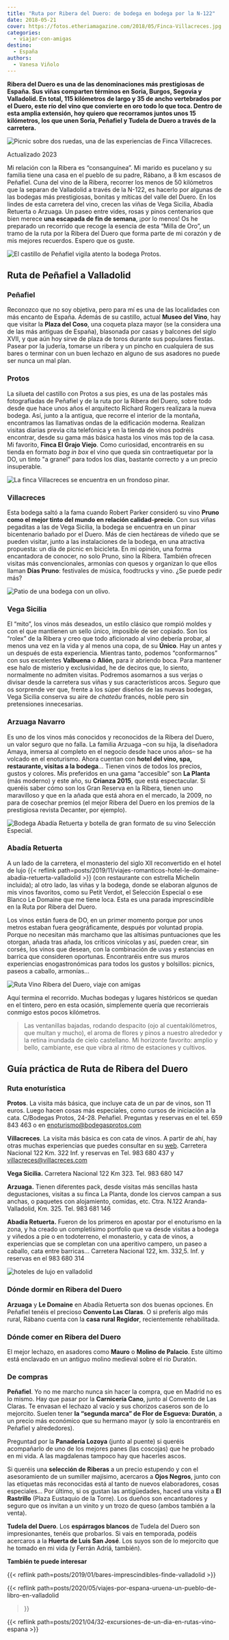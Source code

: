 ```yaml
---
title: "Ruta por Ribera del Duero: de bodega en bodega por la N-122"
date: 2018-05-21
cover: https://fotos.etheriamagazine.com/2018/05/Finca-Villacreces.jpg
categories: 
  - viajar-con-amigas
destino: 
  - España
authors: 
  - Vanesa Viñolo
---
```


**Ribera del Duero es una de las denominaciones más prestigiosas de España. Sus viñas 
comparten términos en Soria, Burgos, Segovia y Valladolid. En total, 115 kilómetros de 
largo y 35 de ancho vertebrados por el Duero, este río del vino que convierte en oro 
todo lo que toca. Dentro de esta amplia extensión, hoy quiero que recorramos juntos unos 
15 kilómetros, los que unen Soria, Peñafiel y Tudela de Duero a través de la 
carretera.** 

![Picnic sobre dos ruedas, una de las experiencias de Finca Villacreces.](https://fotos.etheriamagazine.com/2018/05/picnic-Finca-Villacreces.jpg "Picnic sobre dos ruedas, una de las experiencias de © Finca Villacreces.")

Actualizado 2023 

Mi relación con la Ribera es “consanguínea”. Mi marido es pucelano y su familia tiene 
una casa en el pueblo de su padre, Rábano, a 8 km escasos de Peñafiel. Cuna del vino de 
la Ribera, recorrer los menos de 50 kilómetros que la separan de Valladolid a través de 
la N-122, es hacerlo por algunas de las bodegas más prestigiosas, bonitas y míticas del 
valle del Duero. En los lindes de esta carretera del vino, crecen las viñas de Vega 
Sicilia, Abadía Retuerta o Arzuaga. Un paseo entre vides, rosas y pinos centenarios que 
bien merece **una escapada de fin de semana**, ¡por lo menos! Os he preparado un 
recorrido que recoge la esencia de esta “Milla de Oro”, un tramo de la ruta por la 
Ribera del Duero que forma parte de mi corazón y de mis mejores recuerdos. Espero que os 
guste. 

![El castillo de Peñafiel vigila atento la bodega Protos.](https://fotos.etheriamagazine.com/2018/05/Protos-vista-aerea-e1561365532457.jpg "El castillo de Peñafiel vigila atento la bodega Protos.")

## Ruta de Peñafiel a Valladolid

### Peñafiel

Reconozco que no soy objetiva, pero para mí es una de las localidades con más encanto de 
España. Además de su castillo, actual **Museo del Vino**, hay que visitar la **Plaza del 
Coso**, una coqueta plaza mayor (se la considera una de las más antiguas de España), 
blasonada por casas y balcones del siglo XVII, y que aún hoy sirve de plaza de toros 
durante sus populares fiestas. Pasear por la judería, tomarse un ribera y un pincho en 
cualquiera de sus bares o terminar con un buen lechazo en alguno de sus asadores no 
puede ser nunca un mal plan. 

### Protos

La silueta del castillo con Protos a sus pies, es una de las postales más fotografiadas 
de Peñafiel y de la ruta por la Ribera del Duero, sobre todo desde que hace unos años el 
arquitecto Richard Rogers realizara la nueva bodega. Así, junto a la antigua, que 
recorre el interior de la montaña, encontramos las llamativas ondas de la edificación 
moderna. Realizan visitas diarias previa cita telefónica y en la tienda de vinos podréis 
encontrar, desde su gama más básica hasta los vinos más top de la casa. Mi favorito, 
**Finca El Grajo Viejo**. Como curiosidad, encontraréis en su tienda en formato _bag in 
box_ el vino que queda sin contraetiquetar por la DO, un tinto "a granel" para todos los 
días, bastante correcto y a un precio insuperable. 

![La finca Villacreces se encuentra en un frondoso pinar.](https://fotos.etheriamagazine.com/2018/05/Villacreces-e1561365617301.jpg "La finca Villacreces se encuentra en un frondoso pinar.")

### Villacreces

Esta bodega saltó a la fama cuando Robert Parker consideró su vino **Pruno como el mejor 
tinto del mundo en relación calidad-precio**. Con sus viñas pegaditas a las de Vega 
Sicilia, la bodega se encuentra en un pinar bicentenario bañado por el Duero. Más de 
cien hectáreas de viñedo que se pueden visitar, junto a las instalaciones de la bodega, 
en una atractiva propuesta: un día de picnic en bicicleta. En mi opinión, una forma 
encantadora de conocer, no solo Pruno, sino la Ribera. También ofrecen visitas más 
convencionales, armonías con quesos y organizan lo que ellos llaman **Días Pruno**: 
festivales de música, foodtrucks y vino. ¿Se puede pedir más? 

![Patio de una bodega con un olivo.](https://fotos.etheriamagazine.com/2018/05/Villacreces-032-e1561365648592.jpg "Bodegas de Ribera del Duero")

### Vega Sicilia

El “mito”, los vinos más deseados, un estilo clásico que rompió moldes y con el que 
mantienen un sello único, imposible de ser copiado. Son los “rolex” de la Ribera y creo 
que todo aficionado al vino debería probar, al menos una vez en la vida y al menos una 
copa, de su **Único**. Hay un antes y un después de esta experiencia. Mientras tanto, 
podemos “conformarnos” con sus excelentes **Valbuena** o **Alión**, para ir abriendo 
boca. Para mantener ese halo de misterio y exclusividad, he de deciros que, lo siento, 
normalmente no admiten visitas. Podremos asomarnos a sus verjas o divisar desde la 
carretera sus viñas y sus característicos arcos. Seguro que os sorprende ver que, frente 
a los súper diseños de las nuevas bodegas, Vega Sicilia conserva su aire de _chateâu_ 
francés, noble pero sin pretensiones innecesarias. 

### Arzuaga Navarro

Es uno de los vinos más conocidos y reconocidos de la Ribera del Duero, un valor seguro 
que no falla. La familia Arzuaga –con su hija, la diseñadora Amaya, inmersa al completo 
en el negocio desde hace unos años– se ha volcado en el enoturismo. Ahora cuentan con 
**hotel del vino, spa, restaurante, visitas a la bodega**… Tienen vinos de todos los 
precios, gustos y colores. Mis preferidos en una gama “accesible” son **La Planta** (más 
moderno) y este año, su **Crianza 2015**, que está espectacular. Si queréis saber cómo 
son los Gran Reserva en la Ribera, tienen uno maravilloso y que en la añada que está 
ahora en el mercado, la 2009, no para de cosechar premios (el mejor Ribera del Duero en 
los premios de la prestigiosa revista Decanter, por ejemplo). 

![Bodega Abadía Retuerta y botella de gran formato de su vino Selección Especial.](https://fotos.etheriamagazine.com/2018/05/Le-domaine-bodega-Abadia-Retuerta.jpg "Bodega Abadía Retuerta y botella de gran formato de su vino Selección Especial. © SG")

### Abadía Retuerta

A un lado de la carretera, el monasterio del siglo XII reconvertido en el hotel de lujo 
{{< reflink 
path=posts/2019/11/viajes-romanticos-hotel-le-domaine-abadia-retuerta-valladolid >}} 
(con restaurante con estrella Michelin incluida); al otro lado, las viñas y la bodega, 
donde se elaboran algunos de mis vinos favoritos, como su Petit Verdot, el Selección 
Especial o ese Blanco Le Domaine que me tiene loca. Esta es una parada imprescindible en 
la Ruta por Ribera del Duero. 

Los vinos están fuera de DO, en un primer momento porque por unos metros estaban fuera 
geográficamente, después por voluntad propia. Porque no necesitan más marchamo que las 
altísimas puntuaciones que les otorgan, añada tras añada, los críticos vinícolas y así, 
pueden crear, sin corsés, los vinos que desean, con la combinación de uvas y estancias 
en barrica que consideren oportunas. Encontraréis entre sus muros experiencias 
enogastronómicas para todos los gustos y bolsillos: picnics, paseos a caballo, armonías… 

![Ruta Vino Ribera del Duero, viaje con amigas](https://fotos.etheriamagazine.com/2018/05/Protos-vinedo_protos-e1561365688108.jpg "En otoño los viñedos conforman un paisaje donde los verdes, ocres y amarillos se confunden.")

Aquí termina el recorrido. Muchas bodegas y lugares históricos se quedan en el tintero, 
pero en esta ocasión, simplemente quería que recorrierais conmigo estos pocos 
kilómetros. 

> Las ventanillas bajadas, rodando despacito (ojo al cuentakilómetros, que multan y 
> mucho), el aroma de flores y pinos a nuestro alrededor y la retina inundada de cielo 
> castellano. Mi horizonte favorito: amplio y bello, cambiante, ese que vibra al ritmo de 
> estaciones y cultivos. 

## Guía práctica de Ruta de Ribera del Duero

### Ruta enoturística

**Protos**. La visita más básica, que incluye cata de un par de vinos, son 11 euros. 
Luego hacen cosas más especiales, como cursos de iniciación a la cata. C/Bodegas Protos, 
24-28. Peñafiel. Preguntas y reservas en el tel. 659 843 463 o en 
enoturismo@bodegasprotos.com 

**Villacreces**. La visita más básica es con cata de vinos. A partir de ahí, hay otras 
muchas experiencias que puedes consultar en su [web](http://www.villacreces.com/). 
Carretera Nacional 122 Km. 322 Inf. y reservas en Tel. 983 680 437 y 
villacreces@villacreces.com 

**Vega Sicilia.** Carretera Nacional 122 Km 323. Tel. 983 680 147 

**Arzuaga.** Tienen diferentes pack, desde visitas más sencillas hasta degustaciones, 
visitas a su finca La Planta, donde los ciervos campan a sus anchas, o paquetes con 
alojamiento, comidas, etc. Ctra. N.122 Aranda-Valladolid, Km. 325. Tel. 983 681 146 

**Abadía Retuerta.** Fueron de los primeros en apostar por el enoturismo en la zona, y 
ha creado un completísimo portfolio que va desde visitas a bodega y viñedos a pie o en 
todoterreno, el monasterio, y cata de vinos, a experiencias que se completan con una 
aperitivo campero, un paseo a caballo, cata entre barricas… Carretera Nacional 122, km. 
332,5. Inf. y reservas en el 983 680 314 

![hoteles de lujo en valladolid](https://fotos.etheriamagazine.com/2018/05/Le-Domaine-vinedos.jpg "Hotel Le Domaine en Abadía Retuerta y sus viñedos. © SG")

### Dónde dormir en Ribera del Duero

**Arzuaga** y **Le Domaine** en Abadía Retuerta son dos buenas opciones. En Peñafiel 
tenéis el precioso **Convento Las Claras**. O si preferís algo más rural, Rábano cuenta 
con la **casa rural Regidor**, recientemente rehabilitada. 

### Dónde comer en Ribera del Duero

El mejor lechazo, en asadores como **Mauro** o **Molino de Palacio**. Este último está 
enclavado en un antiguo molino medieval sobre el río Duratón. 

### De compras

**Peñafiel**. Yo no me marcho nunca sin hacer la compra, que en Madrid no es lo mismo. 
Hay que pasar por la **Carnicería Cano**, junto al Convento de Las Claras. Te envasan el 
lechazo al vacío y sus chorizos caseros son de lo mejorcito. Suelen tener **la “segunda 
marca” de Flor de Esgueva: Duratón**, a un precio más económico que su hermano mayor (y 
solo la encontraréis en Peñafiel y alrededores). 

Preguntad por la **Panadería Lozoya** (junto al puente) si queréis acompañarlo de uno de 
los mejores panes (las coscojas) que he probado en mi vida. A las magdalenas tampoco hay 
que hacerles ascos. 

Si queréis una **selección de Riberas** a un precio estupendo y con el asesoramiento de 
un sumiller majísimo, acercaros a **Ojos Negros**, junto con las etiquetas más 
reconocidas está al tanto de nuevos elaboradores, cosas especiales… Por último, si os 
gustan las antigüedades, haced una visita a **El Rastrillo** (Plaza Eustaquio de la 
Torre). Los dueños son encantadores y seguro que os invitan a un vinito y un trozo de 
queso (ambos también a la venta). 

**Tudela del Duero**. Los **espárragos blancos** de Tudela del Duero son impresionantes, 
tenéis que probarlos. Si vais en temporada, podéis acercaros a la **Huerta de Luis San 
José**. Los suyos son de lo mejorcito que he tomado en mi vida (y Ferrán Adriá, 
también). 

**También te puede interesar** 

{{< reflink path=posts/2019/01/bares-imprescindibles-finde-valladolid >}} 

{{< reflink path=posts/2020/05/viajes-por-espana-uruena-un-pueblo-de-libro-en-valladolid 
>}} 

{{< reflink path=posts/2021/04/32-excursiones-de-un-dia-en-rutas-vino-espana >}}
